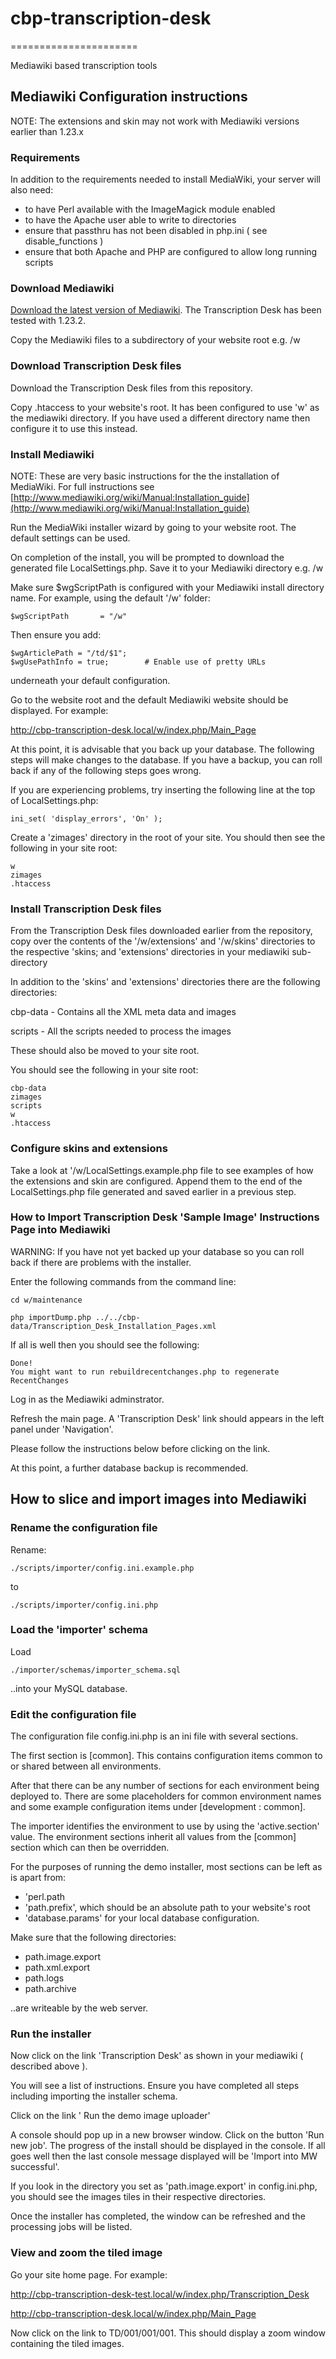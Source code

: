 # cbp-transcription-desk
======================

Mediawiki based transcription tools


## Mediawiki Configuration instructions

NOTE: The extensions and skin may not work with Mediawiki versions earlier than 1.23.x

### Requirements

In addition to the requirements needed to install MediaWiki, your server will also need:

* to have Perl available with the ImageMagick module enabled
* to have the Apache user able to write to directories
* ensure that passthru has not been disabled in php.ini ( see disable_functions )
* ensure that both Apache and PHP are configured to allow long running scripts

### Download Mediawiki

[Download the latest version of Mediawiki](http://www.mediawiki.org/wiki/Download). The Transcription Desk has been tested with 1.23.2.

Copy the Mediawiki files to a subdirectory of your website root e.g. /w

### Download Transcription Desk files

Download the Transcription Desk files from this repository.

Copy .htaccess to your website's root. It has been configured to use 'w' as the mediawiki directory. If you have used a different directory name then configure it to use this instead.

### Install Mediawiki

NOTE: These are very basic instructions for the the installation of MediaWiki. For full instructions see [http://www.mediawiki.org/wiki/Manual:Installation_guide](http://www.mediawiki.org/wiki/Manual:Installation_guide)

Run the MediaWiki installer wizard by going to your website root. The default settings can be used.

On completion of the install, you will be prompted to download the generated file LocalSettings.php. Save it to your Mediawiki directory e.g. /w

Make sure $wgScriptPath is configured with your Mediawiki install directory name. For example, using the default '/w' folder:

```
$wgScriptPath       = "/w"
```

Then ensure you add:

```
$wgArticlePath = "/td/$1";
$wgUsePathInfo = true;        # Enable use of pretty URLs
```

underneath your default configuration.

Go to the website root and the default Mediawiki website should be displayed. For example:

http://cbp-transcription-desk.local/w/index.php/Main_Page

At this point, it is advisable that you back up your database. The following steps will make changes to the database. If you have a backup, you can roll back if any of the following steps goes wrong.

If you are experiencing problems, try inserting the following line at the top of LocalSettings.php:

```
ini_set( 'display_errors', 'On' );
```

Create a 'zimages' directory in the root of your site. You should then see the following in your site root:

```
w
zimages
.htaccess
```

### Install Transcription Desk files

From the Transcription Desk files downloaded earlier from the repository, copy over the contents of the '/w/extensions' and '/w/skins' directories to the respective 'skins; and 'extensions' directories in your mediawiki sub-directory

In addition to the 'skins' and 'extensions' directories there are the following directories:

cbp-data - Contains all the XML meta data and images

scripts - All the scripts needed to process the images

These should also be moved to your site root.

You should see the following in your site root:

```
cbp-data
zimages
scripts
w
.htaccess
```

### Configure skins and extensions

Take a look at '/w/LocalSettings.example.php file to see examples of how the extensions and skin are configured. Append them to the end of the LocalSettings.php file generated and saved earlier in a previous step.


### How to Import Transcription Desk 'Sample Image' Instructions Page into Mediawiki

WARNING: If you have not yet backed up your database so you can roll back if there are problems with the installer.

Enter the following commands from the command line:

```
cd w/maintenance
```

```
php importDump.php ../../cbp-data/Transcription_Desk_Installation_Pages.xml
```

If all is well then you should see the following:

```
Done!
You might want to run rebuildrecentchanges.php to regenerate RecentChanges
```

Log in as the Mediawiki adminstrator.

Refresh the main page. A 'Transcription Desk' link should appears in the left panel under 'Navigation'.

Please follow the instructions below before clicking on the link.

At this point, a further database backup is recommended.


## How to slice and import images into Mediawiki ##

### Rename the configuration file ###

Rename:

```
./scripts/importer/config.ini.example.php
```
to
```
./scripts/importer/config.ini.php
```

### Load the 'importer' schema ###

Load
```
./importer/schemas/importer_schema.sql
```
..into your MySQL database.


### Edit the configuration file ###

The configuration file config.ini.php is an ini file with several sections.

The first section is [common]. This contains configuration items common to or shared between all environments.

After that there can be any number of sections for each environment being deployed to. There are some placeholders for common environment names and some example configuration items under [development : common].

The importer identifies the environment to use by using the 'active.section' value. The environment sections inherit all values from the [common] section which can then be overridden.

For the purposes of running the demo installer, most sections can be left as is apart from:

* 'perl.path
* 'path.prefix', which should be an absolute path to your website's root
* 'database.params' for your local database configuration.

Make sure that the following directories:

* path.image.export
* path.xml.export
* path.logs
* path.archive

..are writeable by the web server.

### Run the installer ###

Now click on the link 'Transcription Desk' as shown in your mediawiki ( described above ).

You will see a list of instructions. Ensure you have completed all steps including importing the installer schema.

Click on the link ' Run the demo image uploader'

A console should pop up in a new browser window. Click on the button 'Run new job'. The progress of the install should be displayed in the console. If all goes well then the last console message displayed will be 'Import into MW successful'.

If you look in the directory you set as 'path.image.export' in config.ini.php, you should see the images tiles in their respective directories.

Once the installer has completed, the window can be refreshed and the processing jobs will be listed.


### View and zoom the tiled image ###

Go your site home page. For example:

http://cbp-transcription-desk-test.local/w/index.php/Transcription_Desk

 http://cbp-transcription-desk.local/w/index.php/Main_Page

Now click on the link to TD/001/001/001. This should display a zoom window containing the tiled images.





























